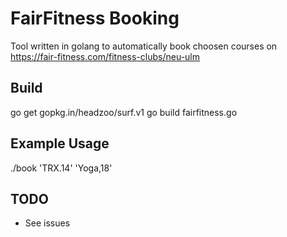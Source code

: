 # FairFitness Booking

Tool written in golang to automatically book choosen courses on https://fair-fitness.com/fitness-clubs/neu-ulm

## Build

go get gopkg.in/headzoo/surf.v1
go build fairfitness.go

## Example Usage

./book 'TRX.14' 'Yoga,18'

## TODO
- See issues
